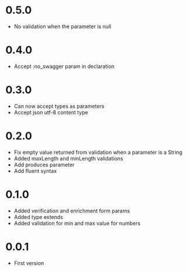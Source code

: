 # 0.5.0

- No validation when the parameter is null

# 0.4.0

- Accept :no_swagger param in declaration

# 0.3.0

- Can now accept types as parameters
- Accept json utf-8 content type

# 0.2.0

- Fix empty value returned from validation when a parameter is a String
- Added maxLength and minLength validations
- Add produces parameter
- Add fluent syntax

# 0.1.0

- Added verification and enrichment form params
- Added type extends
- Added validation for min and max value for numbers

# 0.0.1

- First version